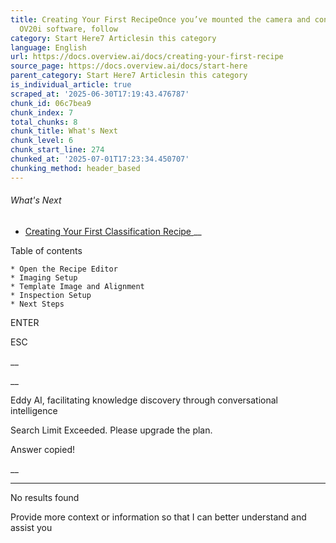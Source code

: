 ```yaml
---
title: Creating Your First RecipeOnce you’ve mounted the camera and connected to the
  OV20i software, follow
category: Start Here7 Articlesin this category
language: English
url: https://docs.overview.ai/docs/creating-your-first-recipe
source_page: https://docs.overview.ai/docs/start-here
parent_category: Start Here7 Articlesin this category
is_individual_article: true
scraped_at: '2025-06-30T17:19:43.476787'
chunk_id: 06c7bea9
chunk_index: 7
total_chunks: 8
chunk_title: What's Next
chunk_level: 6
chunk_start_line: 274
chunked_at: '2025-07-01T17:23:34.450707'
chunking_method: header_based
---
```


###### What's Next

  * [ Creating Your First Classification Recipe ](/docs/creating-your-first-classification-recipe) __



Table of contents

    * Open the Recipe Editor 
    * Imaging Setup 
    * Template Image and Alignment 
    * Inspection Setup 
    * Next Steps 



ENTER

ESC

 __

__

Eddy AI, facilitating knowledge discovery through conversational intelligence

Search Limit Exceeded. Please upgrade the plan.

Answer copied\!

__

__ __

No results found

Provide more context or information so that I can better understand and assist you
